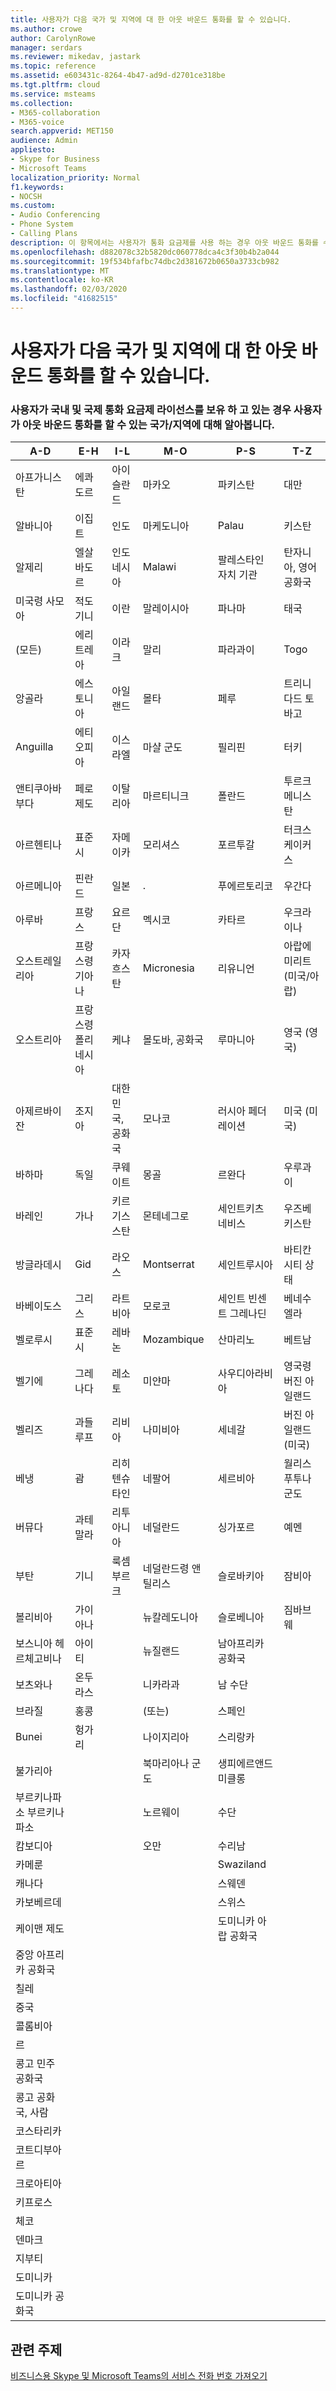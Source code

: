 ```yaml
---
title: 사용자가 다음 국가 및 지역에 대 한 아웃 바운드 통화를 할 수 있습니다.
ms.author: crowe
author: CarolynRowe
manager: serdars
ms.reviewer: mikedav, jastark
ms.topic: reference
ms.assetid: e603431c-8264-4b47-ad9d-d2701ce318be
ms.tgt.pltfrm: cloud
ms.service: msteams
ms.collection:
- M365-collaboration
- M365-voice
search.appverid: MET150
audience: Admin
appliesto:
- Skype for Business
- Microsoft Teams
localization_priority: Normal
f1.keywords:
- NOCSH
ms.custom:
- Audio Conferencing
- Phone System
- Calling Plans
description: 이 항목에서는 사용자가 통화 요금제를 사용 하는 경우 아웃 바운드 통화를 수행할 수 있는 모든 국가/지역에 대해 설명 합니다.
ms.openlocfilehash: d882078c32b5820dc060778dca4c3f30b4b2a044
ms.sourcegitcommit: 19f534bfafbc74dbc2d381672b0650a3733cb982
ms.translationtype: MT
ms.contentlocale: ko-KR
ms.lasthandoff: 02/03/2020
ms.locfileid: "41682515"
---
```

# <a name="users-can-make-outbound-calls-to-these-countries-and-regions"></a>사용자가 다음 국가 및 지역에 대 한 아웃 바운드 통화를 할 수 있습니다.

### <a name="see-what-countriesregions-users-can-make-outbound-calls-to-if-the-user-has-the-domestic-and-international-calling-plan-license"></a>사용자가 국내 및 국제 통화 요금제 라이선스를 보유 하 고 있는 경우 사용자가 아웃 바운드 통화를 할 수 있는 국가/지역에 대해 알아봅니다.

|**A-D**| **E-H**|**I-L**|**M-O**|**P-S**|**T-Z**|
---|---|---|---|---|---|
|아프가니스탄|에콰도르 |아이슬란드 |마카오 |파키스탄 |대만   |
|알바니아|이집트 |인도 |마케도니아 |Palau |키스탄   |
|알제리|엘살바도르 |인도네시아 |Malawi |팔레스타인 자치 기관 |탄자니아, 영어 공화국  |
|미국령 사모아|적도 기니 |이란 |말레이시아 |파나마 | 태국   |
|(모든) |에리트레아 |이라크 |말리 |파라과이 |Togo   |
|앙골라 |에스토니아 |아일랜드 |몰타 |페루 | 트리니다드 토바고  |
|Anguilla |에티오피아 |이스라엘 |마샬 군도 | 필리핀 | 터키 |
|앤티쿠아바부다 | 페로 제도 |이탈리아 |마르티니크 |폴란드 |투르크메니스탄 |
|아르헨티나|표준시 |자메이카 |모리셔스 |포르투갈 |터크스 케이커스   |
|아르메니아 |핀란드 |일본 |. | 푸에르토리코 |우간다  |
|아루바 |프랑스 |요르단 |멕시코 |카타르 | 우크라이나   |
|오스트레일리아 |프랑스령 기아나 |카자흐스탄 |Micronesia |리유니언 |아랍에미리트 (미국/아랍)  |
|오스트리아 |프랑스령 폴리네시아 |케냐 |몰도바, 공화국 |루마니아 |영국 (영국) |
|아제르바이잔 |조지아 |대한민국, 공화국 |모나코 | 러시아 페더레이션 |미국 (미국)  |
|바하마 |독일 |쿠웨이트 |몽골 |르완다 | 우루과이 |
|바레인 |가나 |키르기스스탄 |몬테네그로 | 세인트키츠 네비스 |우즈베키스탄  |
|방글라데시 |Gid |라오스 |Montserrat | 세인트루시아 |바티칸 시티 상태  |
|바베이도스 |그리스 |라트비아 |모로코 |세인트 빈센트 그레나딘 |베네수엘라   |
|벨로루시 |표준시 |레바논 |Mozambique | 산마리노 |베트남  |
|벨기에 |그레나다 |레소토 |미얀마 | 사우디아라비아 | 영국령 버진 아일랜드 |
|벨리즈 |과들루프 |리비아 |나미비아 |세네갈 | 버진 아일랜드 (미국)  |
|베냉 |괌 |리히텐슈타인 |네팔어 | 세르비아 | 월리스 푸투나 군도  |
|버뮤다 |과테말라 |리투아니아 |네덜란드 |싱가포르 |예멘 |
|부탄 |기니 |룩셈부르크 |네덜란드령 앤틸리스 |슬로바키아 |잠비아  |
|볼리비아 |가이아나| |뉴칼레도니아 |슬로베니아 |짐바브웨 |
|보스니아 헤르체고비나 |아이티 ||뉴질랜드 |남아프리카 공화국 | 
|보츠와나 |온두라스 ||니카라과 |남 수단 |
|브라질 |홍콩 ||(또는) |스페인 | 
|Bunei <c13> |헝가리 ||나이지리아 |스리랑카 | 
|불가리아 |||북마리아나 군도 |생피에르앤드미클롱 |
|부르키나파소 부르키나파소 |||노르웨이 |수단 |
|캄보디아 |||오만 |수리남 | 
|카메룬 ||||Swaziland |
|캐나다 ||||스웨덴 | 
|카보베르데 ||||스위스 |
|케이맨 제도 ||||도미니카 아랍 공화국 |
|중앙 아프리카 공화국 |
|칠레 |
|중국 |
|콜롬비아 |
|르 |
|콩고 민주 공화국 |
|콩고 공화국, 사람 |
|코스타리카 |
|코트디부아르 |
|크로아티아 |
|키프로스 |
|체코 |
|덴마크 |
|지부티 |
|도미니카 |
|도미니카 공화국 |

## <a name="related-topics"></a>관련 주제

[비즈니스용 Skype 및 Microsoft Teams의 서비스 전화 번호 가져오기](/microsoftteams/getting-service-phone-numbers)

  
 
